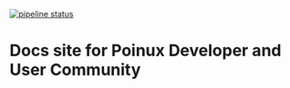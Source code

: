 [![pipeline status](https://gitlab.com/pionux/pionux/badges/master/pipeline.svg)](https://gitlab.com/pionux/pionux/commits/master)


# Docs site for Poinux Developer and User Community  
